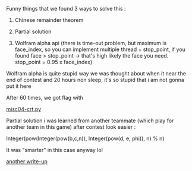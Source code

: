 Funny things that we found 3 ways to solve this :

1. Chinese remainder theorem

2. Partial solution

3. Wolfram alpha api (there is time-out problem, but maximum is face_index, so you can implement multiple thread + stop_point, if you found face > stop_point -> that's high likely the face you need. stop_point = 0.95 x face_index)

Wolfram alpha is quite stupid way we was thought about when it near the end of contest and 20 hours non sleep, it's so stupid that i am not gonna put it here

After 60 times, we got flag with 

[misc04-crt.py](https://github.com/kuqadk3/CTF-and-Learning/blob/master/WhiteHat2018/misc04/misc04-crt.py)

Partial solution i was learned from another teammate (which play for another team in this game) after contest look easier :

Integer(pow(Integer(pow(b,c,n)), Integer(pow(d, e, phi)), n) % n)

It was "smarter" in this case anyway lol

[another write-up](https://gist.github.com/datbmt/180f5a040fadda134d5a03c3b9de6fca)
